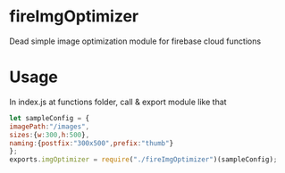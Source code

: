 # fireImgOptimizer
Dead simple image optimization module for firebase cloud functions

# Usage 
In index.js at functions folder, call & export module like that
```javascript
let sampleConfig = {
imagePath:"/images",
sizes:{w:300,h:500},
naming:{postfix:"300x500",prefix:"thumb"}
};
exports.imgOptimizer = require("./fireImgOptimizer")(sampleConfig);
```
